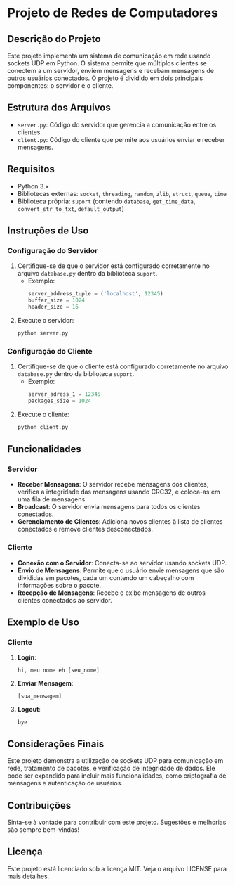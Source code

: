 # Projeto de Redes de Computadores

## Descrição do Projeto

Este projeto implementa um sistema de comunicação em rede usando sockets UDP em Python. O sistema permite que múltiplos clientes se conectem a um servidor, enviem mensagens e recebam mensagens de outros usuários conectados. O projeto é dividido em dois principais componentes: o servidor e o cliente.

## Estrutura dos Arquivos

- `server.py`: Código do servidor que gerencia a comunicação entre os clientes.
- `client.py`: Código do cliente que permite aos usuários enviar e receber mensagens.

## Requisitos

- Python 3.x
- Bibliotecas externas: `socket`, `threading`, `random`, `zlib`, `struct`, `queue`, `time`
- Biblioteca própria: `suport` (contendo `database`, `get_time_data`, `convert_str_to_txt`, `default_output`)

## Instruções de Uso

### Configuração do Servidor

1. Certifique-se de que o servidor está configurado corretamente no arquivo `database.py` dentro da biblioteca `suport`.
   - Exemplo:
     ```python
     server_address_tuple = ('localhost', 12345)
     buffer_size = 1024
     header_size = 16
     ```
2. Execute o servidor:
   ```bash
   python server.py
   ```

### Configuração do Cliente

1. Certifique-se de que o cliente está configurado corretamente no arquivo `database.py` dentro da biblioteca `suport`.
   - Exemplo:
     ```python
     server_adress_1 = 12345
     packages_size = 1024
     ```
2. Execute o cliente:
   ```bash
   python client.py
   ```

## Funcionalidades

### Servidor

- **Receber Mensagens**: O servidor recebe mensagens dos clientes, verifica a integridade das mensagens usando CRC32, e coloca-as em uma fila de mensagens.
- **Broadcast**: O servidor envia mensagens para todos os clientes conectados.
- **Gerenciamento de Clientes**: Adiciona novos clientes à lista de clientes conectados e remove clientes desconectados.

### Cliente

- **Conexão com o Servidor**: Conecta-se ao servidor usando sockets UDP.
- **Envio de Mensagens**: Permite que o usuário envie mensagens que são divididas em pacotes, cada um contendo um cabeçalho com informações sobre o pacote.
- **Recepção de Mensagens**: Recebe e exibe mensagens de outros clientes conectados ao servidor.

## Exemplo de Uso

### Cliente

1. **Login**:
   ```
   hi, meu nome eh [seu_nome]
   ```

2. **Enviar Mensagem**:
   ```
   [sua_mensagem]
   ```

3. **Logout**:
   ```
   bye
   ```

## Considerações Finais

Este projeto demonstra a utilização de sockets UDP para comunicação em rede, tratamento de pacotes, e verificação de integridade de dados. Ele pode ser expandido para incluir mais funcionalidades, como criptografia de mensagens e autenticação de usuários.

## Contribuições

Sinta-se à vontade para contribuir com este projeto. Sugestões e melhorias são sempre bem-vindas!

## Licença

Este projeto está licenciado sob a licença MIT. Veja o arquivo LICENSE para mais detalhes.
